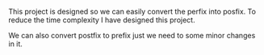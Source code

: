 This project is designed so we can easily convert the perfix into posfix. 
To reduce the time complexity I have designed this project.

We can also convert postfix to prefix just we need to some minor changes in it.
